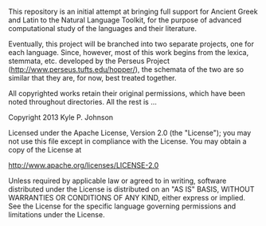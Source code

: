 This repository is an initial attempt at bringing full support for Ancient Greek and Latin to the Natural Language Toolkit, for the purpose of advanced computational study of the languages and their literature.

Eventually, this project will be branched into two separate projects, one for each language. Since, however, most of this work begins from the lexica, stemmata, etc. developed by the Perseus Project (http://www.perseus.tufts.edu/hopper/), the schemata of the two are so similar that they are, for now, best treated together.

All copyrighted works retain their original permissions, which have been noted throughout directories. All the rest is ...

   Copyright 2013 Kyle P. Johnson

   Licensed under the Apache License, Version 2.0 (the "License");
   you may not use this file except in compliance with the License.
   You may obtain a copy of the License at

   http://www.apache.org/licenses/LICENSE-2.0

   Unless required by applicable law or agreed to in writing, software
   distributed under the License is distributed on an "AS IS" BASIS,
   WITHOUT WARRANTIES OR CONDITIONS OF ANY KIND, either express or implied.
   See the License for the specific language governing permissions and
   limitations under the License.
